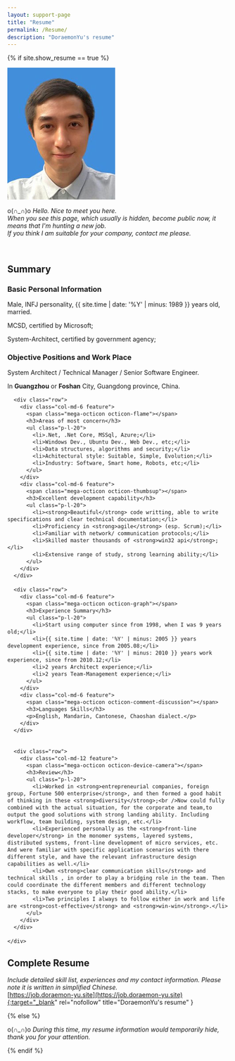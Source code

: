 ```yaml
---
layout: support-page
title: "Resume"
permalink: /Resume/
description: "DoraemonYu's resume"
---
```


{% if site.show_resume == true %}

<div class="col-md-12" markdown="1">

![my logo](/assets/img/me3.jpg)

o(∩_∩)o *Hello. Nice to meet you here.  
When you see this page, which usually is hidden, become public now, it means that I'm hunting a new job.  
If you think I am suitable for your company, contact me please.*


<div class="col-md-12" >&nbsp;</div>


## Summary

<div class="mini-section">
	<div class="features">
	  <div class="row">
		<div class="col-md-6 feature">      
		  <span class="mega-octicon octicon-person"></span>
		  <h3>Basic Personal Information</h3>
		  <p>Male, INFJ personality, {{ site.time | date: '%Y' | minus: 1989 }} years old, married.</p>
		  <p>MCSD, certified by Microsoft;</p>
		  <p>System-Architect, certified by government agency;</p>
		</div>
		<div class="col-md-6 feature">      
		  <span class="mega-octicon octicon-heart"></span>
		  <h3>Objective Positions and Work Place</h3>
		  <p>System Architect / Technical Manager / Senior Software Engineer.</p>
		  <p>In <strong>Guangzhou</strong> or <strong>Foshan</strong> City, Guangdong province, China.</p>
		</div>
	  </div>


	  <div class="row">
		<div class="col-md-6 feature">      
		  <span class="mega-octicon octicon-flame"></span>
		  <h3>Areas of most concern</h3>	
		  <ul class="p-l-20">
			<li>.Net, .Net Core, MSSql, Azure;</li>	  
			<li>Windows Dev., Ubuntu Dev., Web Dev., etc;</li>	 			
			<li>Data structures, algorithms and security;</li>
			<li>Achitectural style: Suitable, Simple, Evolution;</li>	  
			<li>Industry: Software, Smart home, Robots, etc;</li>
	      </ul>
		</div>
		<div class="col-md-6 feature">      
		  <span class="mega-octicon octicon-thumbsup"></span>
		  <h3>Excellent development capability</h3>
		  <ul class="p-l-20">
			<li><strong>Beautiful</strong> code writting, able to write specifications and clear technical documentation;</li>	  
			<li>Proficiency in <strong>agile</strong> (esp. Scrum);</li>	  
			<li>Familiar with network/ communication protocols;</li>	  
			<li>Skilled master thousands of <strong>win32 api</strong>;</li>
			<li>Extensive range of study, strong learning ability;</li>	  
	      </ul>
		</div>
	  </div>
	  
	  <div class="row">
		<div class="col-md-6 feature">      
		  <span class="mega-octicon octicon-graph"></span>
		  <h3>Experience Summary</h3>
		  <ul class="p-l-20">
		  	<li>Start using computer since from 1998, when I was 9 years old;</li>	   
			<li>{{ site.time | date: '%Y' | minus: 2005 }} years development experience, since from 2005.08;</li>
			<li>{{ site.time | date: '%Y' | minus: 2010 }} years work experience, since from 2010.12;</li>	    
			<li>2 years Architect experience;</li>	    
			<li>2 years Team-Management experience;</li>	    
	      </ul>
		</div>
		<div class="col-md-6 feature">      
		  <span class="mega-octicon octicon-comment-discussion"></span>
		  <h3>Languages Skills</h3>
		  <p>English, Mandarin, Cantonese, Chaoshan dialect.</p>
		</div>
	  </div>
	  
	  
	  <div class="row">
		<div class="col-md-12 feature">      
		  <span class="mega-octicon octicon-device-camera"></span>
		  <h3>Review</h3>
		  <ul class="p-l-20">
			<li>Worked in <strong>entrepreneurial companies, foreign group, Fortune 500 enterprise</strong>, and then formed a good habit of thinking in these <strong>diversity</strong>;<br />Now could fully combined with the actual situation, for the corporate and team,to output the good solutions with strong landing ability. Including workflow, team building, system design, etc.</li>	   
			<li>Experienced personally as the <strong>front-line developer</strong> in the monomer systems, layered systems, distributed systems, front-line development of micro services, etc. And were familiar with specific application scenarios with there different style, and have the relevant infrastructure design capabilities as well.</li>
			<li>Own <strong>clear communication skills</strong> and technical skills , in order to play a bridging role in the team. Then could coordinate the different members and different technology stacks, to make everyone to play their good ability.</li>	    
			<li>Two principles I always to follow either in work and life are <strong>cost-effective</strong> and <strong>win-win</strong>.</li>
	      </ul>
		</div>
	  </div>	  

	</div>
</div>


</div>


## Complete Resume
*Include detailed skill list, experiences and my contact information. Please note it is written in simplified Chinese.*  
[https://job.doraemon-yu.site](https://job.doraemon-yu.site){:target="_blank" rel="nofollow" title="DoraemonYu's resume" }


{% else %}

o(∩_∩)o *During this time, my resume information would temporarily hide, thank you for your attention.*

{% endif %}
